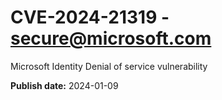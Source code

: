 # CVE-2024-21319 - secure@microsoft.com

Microsoft Identity Denial of service vulnerability

**Publish date:** 2024-01-09
